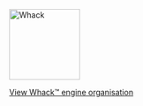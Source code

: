 <a href="https://github.com/whackengine" target="_blank">

<img src="https://github.com/user-attachments/assets/7b0e4a89-376b-4804-b754-946bbb2910ea" alt="Whack" width="128">

View Whack™ engine organisation

</a>
